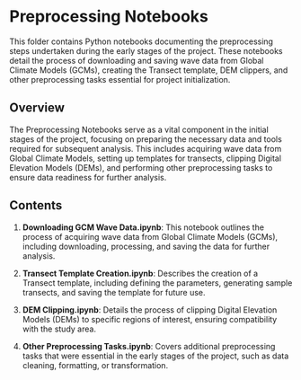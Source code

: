 # Preprocessing Notebooks

This folder contains Python notebooks documenting the preprocessing steps undertaken during the early stages of the project. These notebooks detail the process of downloading and saving wave data from Global Climate Models (GCMs), creating the Transect template, DEM clippers, and other preprocessing tasks essential for project initialization.

## Overview

The Preprocessing Notebooks serve as a vital component in the initial stages of the project, focusing on preparing the necessary data and tools required for subsequent analysis. This includes acquiring wave data from Global Climate Models, setting up templates for transects, clipping Digital Elevation Models (DEMs), and performing other preprocessing tasks to ensure data readiness for further analysis.


## Contents

1. **Downloading GCM Wave Data.ipynb**: This notebook outlines the process of acquiring wave data from Global Climate Models (GCMs), including downloading, processing, and saving the data for further analysis.

2. **Transect Template Creation.ipynb**: Describes the creation of a Transect template, including defining the parameters, generating sample transects, and saving the template for future use.

3. **DEM Clipping.ipynb**: Details the process of clipping Digital Elevation Models (DEMs) to specific regions of interest, ensuring compatibility with the study area.

4. **Other Preprocessing Tasks.ipynb**: Covers additional preprocessing tasks that were essential in the early stages of the project, such as data cleaning, formatting, or transformation.

